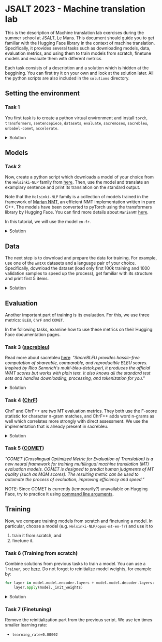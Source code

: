 # JSALT 2023 - Machine translation lab

This is the description of Machine translation lab exercises during the summer school at JSALT, Le Mans. This document should guide you to get familiar with the Hugging Face library in the context of machine translation. Specifically, it provides several tasks such as downloading models, data, evaluation metrics, and using them to train models from scratch, finetune models and evaluate them with different metrics.

Each task consists of a description and a solution which is hidden at the beggining. You can first try it on your own and look at the solution later. All the python scripts are also included in the `solutions` directory.

## Setting the environment

### Task 1

You first task is to create a python virtual environment and install `torch`, `transformers`, `sentencepiece`, `datasets`, `evaluate`, `sacremoses`, `sacrebleu`, `unbabel-comet`, `accelerate`.

<details>
<summary>Solution</summary>

```bash
/path/to/python -m venv name-of-your-env
```

```bash
source name-of-your-env/bin/activate
```

```bash
pip install --upgrade pip setuptools wheel
```

```bash
pip install torch transformers sentencepiece datasets evaluate sacremoses sacrebleu unbabel-comet accelerate
```

</details>

## Models

### Task 2

Now, create a python script which downloads a model of your choice from the `Helsinki-NLP` family from [here](https://huggingface.co/Helsinki-NLP). Then, use the model and translate an examplary sentence and print its translation on the standard output.

Note that the `Helsinki-NLP` family is a collection of models trained in the framework of [Marian NMT](https://marian-nmt.github.io/), an efficient NMT implementation written in pure C++. The models have been converted to pyTorch using the transformers library by Hugging Face. You can find more details about `MarianMT` [here](https://huggingface.co/docs/transformers/model_doc/marian).

In this tutorial, we will use the model `en-fr`.

<details>
<summary>Solution</summary>

```python
from transformers import MarianMTModel, MarianTokenizer

src_text = [
    "This is a sentence in english that we want to translate to french."
]

model_name = "Helsinki-NLP/opus-mt-en-fr"

tokenizer = MarianTokenizer.from_pretrained(model_name)
model     = MarianMTModel.from_pretrained(model_name)

translated = model.generate(**tokenizer(src_text, return_tensors="pt", padding=True))

print([tokenizer.decode(t, skip_special_tokens=True) for t in translated])
```

Output:
```bash
["C'est une phrase en anglais que nous voulons traduire en français."]
```

</details>

## Data

The next step is to download and prepare the data for training. For example, use one of the `wmtXX` datasets and a language pair of your choice. Specifically, download the dataset (load only first 100k training and 1000 validation samples to speed up the process), get familiar with its structure and print first 5 items.

<details>
<summary>Solution</summary>

```python
from datasets import load_dataset

# Downloading only a subset of training and validattion data for speeding up the process
raw_datasets = load_dataset("wmt15", "fr-en", split=['train[:100000]', 'validation[:1000]'])

print(raw_datasets)
print(raw_datasets["train"][:5])
```

Output:
```bash
DatasetDict({
    train: Dataset({
        features: ['translation'],
        num_rows: 7270695
    })
    validation: Dataset({
        features: ['translation'],
        num_rows: 2983
    })
})
{'translation': [{'cs': 'Následný postup na základě usnesení Parlamentu: viz zápis', 'en': "Action taken on Parliament's resolutions: see Minutes"}, {'cs': 'Předložení dokumentů: viz zápis', 'en': 'Documents received: see Minutes'}, {'cs': 'Písemná prohlášení (článek 116 jednacího řádu): viz zápis', 'en': 'Written statements (Rule 116): see Minutes'}, {'cs': 'Texty smluv dodané Radou: viz zápis', 'en': 'Texts of agreements forwarded by the Council: see Minutes'}, {'cs': 'Složení Parlamentu: viz zápis', 'en': 'Membership of Parliament: see Minutes'}]}
```

</details>

## Evaluation

Another important part of training is its evaluation. For this, we use three metrics: `BLEU`, `ChrF` and `COMET`.

In the following tasks, examine how to use these metrics on their Hugging Face documentation pages.

### Task 3 ([sacrebleu](https://huggingface.co/spaces/evaluate-metric/sacrebleu))

Read more about sacrebleu [here](https://github.com/mjpost/sacrebleu): <em>"SacreBLEU provides hassle-free computation of shareable, comparable, and reproducible BLEU scores. Inspired by Rico Sennrich's multi-bleu-detok.perl, it produces the official WMT scores but works with plain text. It also knows all the standard test sets and handles downloading, processing, and tokenization for you."</em>

<details>
<summary>Solution</summary>

```python
from datasets import load_metric

sacrebleu = load_metric("sacrebleu")

predictions = [
    "This is an examplary sentence.",
    "Try different sentences for the reference and observe the change in scores."
]
references = [
    ["This is an examplary sentence."],
    ["Try different sentences for the reference and observe the change in scores."]
]

results = sacrebleu.compute(predictions=predictions, references=references)

print(round(results["score"], 1))
```

Output:
```bash
100.0
```

</details>

### Task 4 ([ChrF](https://huggingface.co/spaces/evaluate-metric/chrf))

ChrF and ChrF++ are two MT evaluation metrics. They both use the F-score statistic for character n-gram matches, and ChrF++ adds word n-grams as well which correlates more strongly with direct assessment. We use the implementation that is already present in sacrebleu.

<details>
<summary>Solution</summary>

Use `metric = load_metric("chrf")` instead of `metric = load_metric("sacrebleu")`.

</details>

### Task 5 ([COMET](https://huggingface.co/spaces/evaluate-metric/comet))

<em>"COMET (Crosslingual Optimized Metric for Evaluation of Translation) is a new neural framework for training multilingual machine translation (MT) evaluation models. COMET is designed to predict human judgments of MT quality (such as MQM scores). The resulting metric can be used to automate the process of evaluation, improving efficiency and speed."</em>

NOTE: Since COMET is currently (temporarily?) unavailable on Hugging Face, try to practice it using [command line arguments](https://github.com/Unbabel/COMET).

## Training

Now, we compare training models from scratch and finetuning a model. In particular, choose a model (e.g. `Helsinki-NLP/opus-mt-en-fr`) and use it to
1. train it from scratch, and
2. finetune it.

### Task 6 (Training from scratch)

Combine solutions from previous tasks to train a model. You can use a `Trainer`, see [here](https://huggingface.co/learn/nlp-course/chapter3/3?fw=pt). Do not forget to reinitialize model weights, for example by:

```python
for layer in model.model.encoder.layers + model.model.decoder.layers:
    layer.apply(model._init_weights)
```

<details>
<summary>Solution</summary>

```python
from transformers import (
    DataCollatorWithPadding,
    MarianMTModel,
    MarianTokenizer,
    TrainingArguments,
    Seq2SeqTrainingArguments,
    Trainer,
    logging,
    DataCollatorForSeq2Seq,
    AutoModelForSeq2SeqLM,
    AutoTokenizer,
    Seq2SeqTrainer
    )
from datasets import load_dataset
import evaluate

import torch
import numpy as np

# Model and metric loading
model_name = "Helsinki-NLP/opus-mt-en-cs"
tokenizer  = AutoTokenizer.from_pretrained(model_name)
model      = AutoModelForSeq2SeqLM.from_pretrained(model_name)
metric     = evaluate.load("sacrebleu")

# Reinitializing model weights
for layer in model.model.encoder.layers + model.model.decoder.layers:
    layer.apply(model._init_weights)

def postprocess_text(preds, labels):
    preds = [pred.strip() for pred in preds]
    labels = [[label.strip()] for label in labels]
    return preds, labels

# Preprocessing logits for effective memory usage
def preprocess_logits_for_metrics(logits, labels):
    if isinstance(logits, tuple):
        logits = logits[0]

    preds = torch.argmax(logits, axis=-1)
    return preds, labels

# compute_metrics inspired by https://medium.com/@tskumar1320/how-to-fine-tune-pre-trained-language-translation-model-3e8a6aace9f
def compute_metrics(eval_preds):
    preds, labels = eval_preds
    if isinstance(preds, tuple):
        preds = preds[0]

    decoded_preds = tokenizer.batch_decode(preds, skip_special_tokens=True)

    labels = np.where(labels != -100, labels, tokenizer.pad_token_id)
    decoded_labels = tokenizer.batch_decode(labels, skip_special_tokens=True)

    decoded_preds, decoded_labels = postprocess_text(decoded_preds, decoded_labels)
    print("Prediction:", decoded_preds[0])
    print("Reference:", decoded_labels[0])
    result = metric.compute(predictions=decoded_preds, references=decoded_labels)
    result = {"bleu": result["score"]}
   
    prediction_lens = [np.count_nonzero(pred != tokenizer.pad_token_id) for pred in preds]
    result["gen_len"] = np.mean(prediction_lens)
    result = {k: round(v, 4) for k, v in result.items()}
   
    return result

# Dataset preparation
def tokenize_function(examples):
    model_inputs = tokenizer([e["en"] for e in examples["translation"]], truncation=True)
    with tokenizer.as_target_tokenizer():
        model_target = tokenizer([e["cs"] for e in examples["translation"]], truncation=True)
    model_inputs["labels"] = model_target["input_ids"]

    return model_inputs

raw_datasets = load_dataset("wmt19", "cs-en", split=['train[:100000]', 'validation[:1000]'],
    cache_dir="/home/javorsky/personal_work_troja/.cache/huggingface/datasets/")

tokenized_train = raw_datasets[0].map(tokenize_function, batched=True)
tokenized_valid = raw_datasets[1].map(tokenize_function, batched=True)
data_collator   = DataCollatorForSeq2Seq(tokenizer=tokenizer, model=model)

# Training arguments
args = Seq2SeqTrainingArguments(
    f"models/{model_name.split('/')[1]}.from-scratch",
    evaluation_strategy = "steps",
    logging_strategy="steps",
    eval_steps=100,
    logging_steps=100,
    learning_rate=2e-5,
    per_device_train_batch_size=64,
    per_device_eval_batch_size=64,
    weight_decay=0.01,
    save_total_limit=3,
    num_train_epochs=1,
    predict_with_generate=True
)

# Training
trainer = Seq2SeqTrainer(
    model,
    args,
    train_dataset=tokenized_train,
    eval_dataset=tokenized_valid,
    data_collator=data_collator,
    tokenizer=tokenizer,
    compute_metrics=compute_metrics,
    preprocess_logits_for_metrics=preprocess_logits_for_metrics
)

trainer.train()
```
</details>

### Task 7 (Finetuning)

Remove the reinitialization part from the previous script. We use ten times smaller learning rate:
- `learning_rate=0.00002`
